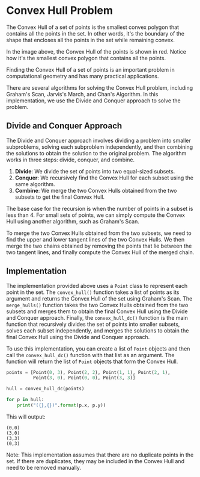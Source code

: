 # Convex Hull Problem

The Convex Hull of a set of points is the smallest convex polygon that contains all the points in the set. In other words, it's the boundary of the shape that encloses all the points in the set while remaining convex.

In the image above, the Convex Hull of the points is shown in red. Notice how it's the smallest convex polygon that contains all the points.

Finding the Convex Hull of a set of points is an important problem in computational geometry and has many practical applications.

There are several algorithms for solving the Convex Hull problem, including Graham's Scan, Jarvis's March, and Chan's Algorithm. In this implementation, we use the Divide and Conquer approach to solve the problem.

## Divide and Conquer Approach

The Divide and Conquer approach involves dividing a problem into smaller subproblems, solving each subproblem independently, and then combining the solutions to obtain the solution to the original problem. The algorithm works in three steps: divide, conquer, and combine.

1. **Divide**: We divide the set of points into two equal-sized subsets.
2. **Conquer**: We recursively find the Convex Hull for each subset using the same algorithm.
3. **Combine**: We merge the two Convex Hulls obtained from the two subsets to get the final Convex Hull.

The base case for the recursion is when the number of points in a subset is less than 4. For small sets of points, we can simply compute the Convex Hull using another algorithm, such as Graham's Scan.

To merge the two Convex Hulls obtained from the two subsets, we need to find the upper and lower tangent lines of the two Convex Hulls. We then merge the two chains obtained by removing the points that lie between the two tangent lines, and finally compute the Convex Hull of the merged chain.

## Implementation

The implementation provided above uses a `Point` class to represent each point in the set. The `convex_hull()` function takes a list of points as its argument and returns the Convex Hull of the set using Graham's Scan. The `merge_hulls()` function takes the two Convex Hulls obtained from the two subsets and merges them to obtain the final Convex Hull using the Divide and Conquer approach. Finally, the `convex_hull_dc()` function is the main function that recursively divides the set of points into smaller subsets, solves each subset independently, and merges the solutions to obtain the final Convex Hull using the Divide and Conquer approach.

To use this implementation, you can create a list of `Point` objects and then call the `convex_hull_dc()` function with that list as an argument. The function will return the list of `Point` objects that form the Convex Hull.

```python
points = [Point(0, 3), Point(2, 2), Point(1, 1), Point(2, 1),
          Point(3, 0), Point(0, 0), Point(3, 3)]

hull = convex_hull_dc(points)

for p in hull:
    print("({},{})".format(p.x, p.y))
```

This will output:

```
(0,0)
(3,0)
(3,3)
(0,3)
```

Note: This implementation assumes that there are no duplicate points in the set. If there are duplicates, they may be included in the Convex Hull and need to be removed manually.